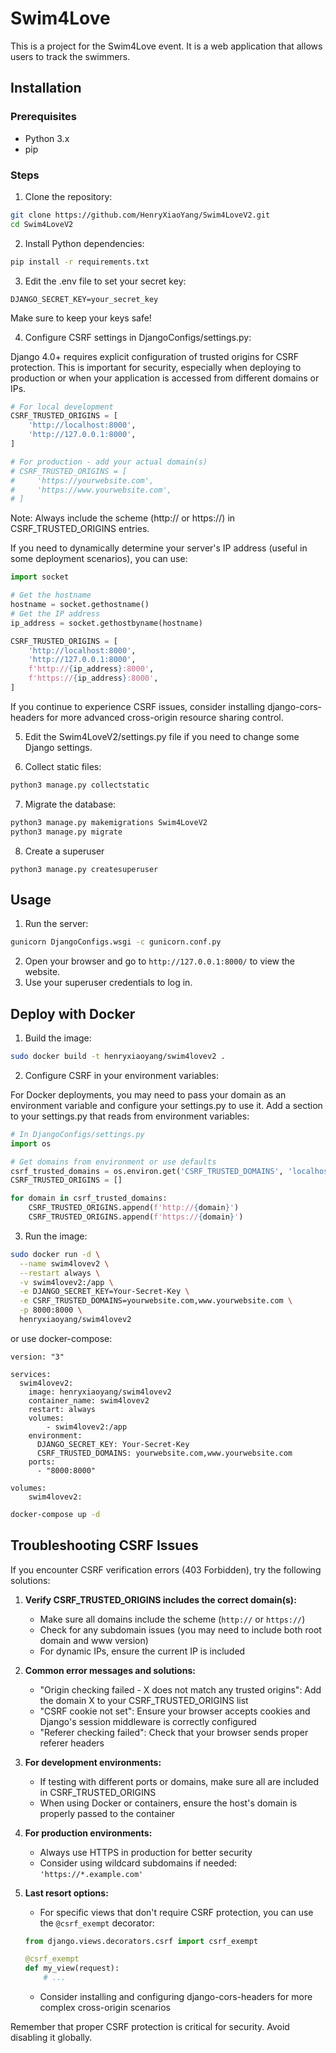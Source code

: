 # Swim4Love

This is a project for the Swim4Love event. It is a web application that allows users to track the swimmers.

## Installation

### Prerequisites

- Python 3.x
- pip

### Steps

1. Clone the repository:

```sh
git clone https://github.com/HenryXiaoYang/Swim4LoveV2.git
cd Swim4LoveV2
```

2. Install Python dependencies:

```sh
pip install -r requirements.txt
```

3. Edit the .env file to set your secret key:

```dotenv
DJANGO_SECRET_KEY=your_secret_key
```

Make sure to keep your keys safe!

4. Configure CSRF settings in DjangoConfigs/settings.py:

Django 4.0+ requires explicit configuration of trusted origins for CSRF protection. This is important for security, especially when deploying to production or when your application is accessed from different domains or IPs.

```python
# For local development
CSRF_TRUSTED_ORIGINS = [
    'http://localhost:8000',
    'http://127.0.0.1:8000',
]

# For production - add your actual domain(s)
# CSRF_TRUSTED_ORIGINS = [
#     'https://yourwebsite.com',
#     'https://www.yourwebsite.com',
# ]
```

Note: Always include the scheme (http:// or https://) in CSRF_TRUSTED_ORIGINS entries.

If you need to dynamically determine your server's IP address (useful in some deployment scenarios), you can use:

```python
import socket

# Get the hostname
hostname = socket.gethostname()
# Get the IP address
ip_address = socket.gethostbyname(hostname)

CSRF_TRUSTED_ORIGINS = [
    'http://localhost:8000',
    'http://127.0.0.1:8000',
    f'http://{ip_address}:8000',
    f'https://{ip_address}:8000',
]
```

If you continue to experience CSRF issues, consider installing django-cors-headers for more advanced cross-origin resource sharing control.

5. Edit the Swim4LoveV2/settings.py file if you need to change some Django settings.

6. Collect static files:

```sh
python3 manage.py collectstatic
```

7. Migrate the database:

```sh
python3 manage.py makemigrations Swim4LoveV2
python3 manage.py migrate
```

8. Create a superuser

```shell
python3 manage.py createsuperuser
```

## Usage

1. Run the server:

```sh
gunicorn DjangoConfigs.wsgi -c gunicorn.conf.py
```

2. Open your browser and go to `http://127.0.0.1:8000/` to view the website.
3. Use your superuser credentials to log in.

## Deploy with Docker

1. Build the image:

```sh
sudo docker build -t henryxiaoyang/swim4lovev2 .
```

2. Configure CSRF in your environment variables:

For Docker deployments, you may need to pass your domain as an environment variable and configure your settings.py to use it. Add a section to your settings.py that reads from environment variables:

```python
# In DjangoConfigs/settings.py
import os

# Get domains from environment or use defaults
csrf_trusted_domains = os.environ.get('CSRF_TRUSTED_DOMAINS', 'localhost,127.0.0.1').split(',')
CSRF_TRUSTED_ORIGINS = []

for domain in csrf_trusted_domains:
    CSRF_TRUSTED_ORIGINS.append(f'http://{domain}')
    CSRF_TRUSTED_ORIGINS.append(f'https://{domain}')
```

3. Run the image:

```sh
sudo docker run -d \
  --name swim4lovev2 \
  --restart always \
  -v swim4lovev2:/app \
  -e DJANGO_SECRET_KEY=Your-Secret-Key \
  -e CSRF_TRUSTED_DOMAINS=yourwebsite.com,www.yourwebsite.com \
  -p 8000:8000 \
  henryxiaoyang/swim4lovev2
```

or use docker-compose:

```docker-compose
version: "3"

services:
  swim4lovev2:
    image: henryxiaoyang/swim4lovev2
    container_name: swim4lovev2
    restart: always
    volumes:
        - swim4lovev2:/app
    environment:
      DJANGO_SECRET_KEY: Your-Secret-Key
      CSRF_TRUSTED_DOMAINS: yourwebsite.com,www.yourwebsite.com
    ports:
      - "8000:8000"

volumes:
    swim4lovev2:
```

```sh
docker-compose up -d
```

## Troubleshooting CSRF Issues

If you encounter CSRF verification errors (403 Forbidden), try the following solutions:

1. **Verify CSRF_TRUSTED_ORIGINS includes the correct domain(s):**
   - Make sure all domains include the scheme (`http://` or `https://`)
   - Check for any subdomain issues (you may need to include both root domain and www version)
   - For dynamic IPs, ensure the current IP is included

2. **Common error messages and solutions:**
   - "Origin checking failed - X does not match any trusted origins": Add the domain X to your CSRF_TRUSTED_ORIGINS list
   - "CSRF cookie not set": Ensure your browser accepts cookies and Django's session middleware is correctly configured
   - "Referer checking failed": Check that your browser sends proper referer headers

3. **For development environments:**
   - If testing with different ports or domains, make sure all are included in CSRF_TRUSTED_ORIGINS
   - When using Docker or containers, ensure the host's domain is properly passed to the container

4. **For production environments:**
   - Always use HTTPS in production for better security
   - Consider using wildcard subdomains if needed: `'https://*.example.com'`

5. **Last resort options:**
   - For specific views that don't require CSRF protection, you can use the `@csrf_exempt` decorator:
   ```python
   from django.views.decorators.csrf import csrf_exempt
   
   @csrf_exempt
   def my_view(request):
       # ...
   ```
   - Consider installing and configuring django-cors-headers for more complex cross-origin scenarios

Remember that proper CSRF protection is critical for security. Avoid disabling it globally.